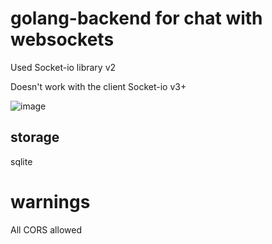 # golang-backend for chat with websockets

Used Socket-io library v2

Doesn't work with the client Socket-io v3+

![image](https://github.com/akudnamor/chat-test-task/assets/149940993/3814fa00-c4eb-4f3e-ab55-61709a76f140)


## storage 
sqlite

# warnings
All CORS allowed
